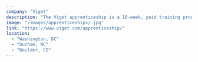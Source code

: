```yaml
---
company: "Viget"
description: "The Viget apprenticeship is a 10-week, paid training program designed to accelerate your career in user experience, visual design, engineering, or project management."
image: "/images/apprenticeships/.jpg"
link: "https://www.viget.com/apprenticeship/"
location:
  - "Washington, DC"
  - "Durham, NC"
  - "Boulder, CO"
---
```

